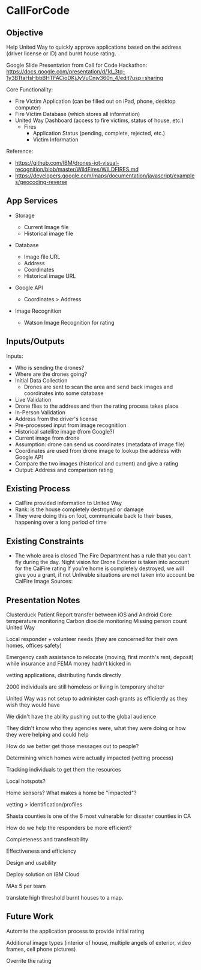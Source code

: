 # CallForCode

## Objective

Help United Way to quickly approve applications based on the address (driver license or ID) and burnt house rating.

Google Slide Presentation from Call for Code Hackathon: https://docs.google.com/presentation/d/1d_3tq-1y3BTtaHsHbbBHTFACioDKjJyVuCnjy360n_4/edit?usp=sharing


Core Functionality:

- Fire Victim Application (can be filled out on iPad, phone, desktop computer)
- Fire Victim Database (which stores all information)
- United Way Dashboard (access to fire victims, status of house, etc.)
    - Fires
        - Application Status (pending, complete, rejected, etc.)
        - Victim Information
        

Reference: 
- https://github.com/IBM/drones-iot-visual-recognition/blob/master/WildFires/WILDFIRES.md
- https://developers.google.com/maps/documentation/javascript/examples/geocoding-reverse

## App Services

- Storage
    - Current Image file
    - Historical image file

- Database
    - Image file URL
    - Address
    - Coordinates
    - Historical image URL

- Google API
    - Coordinates > Address

- Image Recognition
    - Watson Image Recognition for rating

## Inputs/Outputs
Inputs:

- Who is sending the drones?
- Where are the drones going?
- Initial Data Collection
    - Drones are sent to scan the area and send back images and coordinates into some database
- Live Validation
- Drone flies to the address and then the rating process takes place
- In-Person Validation
- Address from the driver's license
- Pre-processed input from image recognitiion
- Historical satellite image (from Google?)
- Current image from drone
- Assumption: drone can send us coordinates (metadata of image file)
- Coordinates are used from drone image to lookup the address with Google API
- Compare the two images (historical and current) and give a rating
- Output: Address and comparison rating


## Existing Process
- CalFire provided information to United Way
- Rank: is the house completely destroyed or damage
- They were doing this on foot, communicate back to their bases, happening over a long period of time

## Existing Constraints
- The whole area is closed
The Fire Department has a rule that you can't fly during the day.
Night vision for Drone
Exterior is taken into account for the CalFire rating
If you're home is completely destroyed, we will give you a grant, if not
Unlivable situations are not taken into account be CalFire
Image Sources:




## Presentation Notes
Clusterduck
Patient Report transfer between iOS and Android
Core temperature monitoring
Carbon dioxide monitoring
Missing person count
United Way

Local responder + volunteer needs (they are concerned for their own homes, offices safety)

Emergency cash assistance to relocate (moving, first month's rent, deposit) while insurance and FEMA money hadn't kicked in

vetting applications, distributing funds directly

2000 individuals are still homeless or living in temporary shelter

United Way was not setup to administer cash grants as efficiently as they wish they would have

We didn't have the ability pushing out to the global audience

They didn't know who they agencies were, what they were doing or how they were helping and could help

How do we better get those messages out to people?

Determining which homes were actually impacted (vetting process)

Tracking individuals to get them the resources

Local hotspots?

Home sensors? What makes a home be "impacted"?

vetting > identification/profiles

Shasta counties is one of the 6 most vulnerable for disaster counties in CA

How do we help the responders be more efficient?

Completeness and transferability

Effectiveness and efficiency

Design and usability

Deploy solution on IBM Cloud

MAx 5 per team

translate high threshold burnt houses to a map.

## Future Work

Automite the application process to provide initial rating

Additional image types (interior of house, multiple angels of exterior, video frames, cell phone pictures)

Overrite the rating
